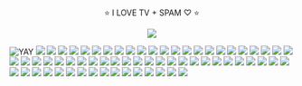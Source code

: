 <p align="center"> ⭐ I LOVE TV + SPAM ♡ ⭐ </p>

<div align="center">
  <img src="https://64.media.tumblr.com/45fe1903d202b6e4cf931b944c7e9d71/ccbef67770b3130e-17/s400x600/de599a820baa8bf9003dcff70f910085fa766af6.gifv">
</div>

![YAY](https://64.media.tumblr.com/ab68588e32528f21df918c955dacf057/6ee1344952d88480-3a/s100x200/e79968686ce11c42bd9ef69d84745d701bc41dc4.gifv) ![](https://64.media.tumblr.com/aff4268912f646c1c768a12bbc63af67/534e74bc72593726-38/s100x200/affa163b1ec4f1d1ae46929012f5b87b60f2285c.gifv) ![](https://images-wixmp-ed30a86b8c4ca887773594c2.wixmp.com/f/c6422739-64cf-4154-aca6-b0f478801ff9/d38zlq8-0cb53977-9569-4b9e-ad66-5934d92df95c.gif?token=eyJ0eXAiOiJKV1QiLCJhbGciOiJIUzI1NiJ9.eyJzdWIiOiJ1cm46YXBwOjdlMGQxODg5ODIyNjQzNzNhNWYwZDQxNWVhMGQyNmUwIiwiaXNzIjoidXJuOmFwcDo3ZTBkMTg4OTgyMjY0MzczYTVmMGQ0MTVlYTBkMjZlMCIsIm9iaiI6W1t7InBhdGgiOiJcL2ZcL2M2NDIyNzM5LTY0Y2YtNDE1NC1hY2E2LWIwZjQ3ODgwMWZmOVwvZDM4emxxOC0wY2I1Mzk3Ny05NTY5LTRiOWUtYWQ2Ni01OTM0ZDkyZGY5NWMuZ2lmIn1dXSwiYXVkIjpbInVybjpzZXJ2aWNlOmZpbGUuZG93bmxvYWQiXX0.H8I1P--llKbXTauDVoGdvNSOJdTp6Yq0dOt898DLgrA) ![](https://images-wixmp-ed30a86b8c4ca887773594c2.wixmp.com/f/c6422739-64cf-4154-aca6-b0f478801ff9/d399khk-01742b1a-7342-4183-b52c-663552639726.gif?token=eyJ0eXAiOiJKV1QiLCJhbGciOiJIUzI1NiJ9.eyJzdWIiOiJ1cm46YXBwOjdlMGQxODg5ODIyNjQzNzNhNWYwZDQxNWVhMGQyNmUwIiwiaXNzIjoidXJuOmFwcDo3ZTBkMTg4OTgyMjY0MzczYTVmMGQ0MTVlYTBkMjZlMCIsIm9iaiI6W1t7InBhdGgiOiJcL2ZcL2M2NDIyNzM5LTY0Y2YtNDE1NC1hY2E2LWIwZjQ3ODgwMWZmOVwvZDM5OWtoay0wMTc0MmIxYS03MzQyLTQxODMtYjUyYy02NjM1NTI2Mzk3MjYuZ2lmIn1dXSwiYXVkIjpbInVybjpzZXJ2aWNlOmZpbGUuZG93bmxvYWQiXX0.NtV6XOe-88ehgOE1UPtUEIsD6BAlFPEQrtgvgmgS1mo) ![](https://images-wixmp-ed30a86b8c4ca887773594c2.wixmp.com/f/be239e8a-a89e-4b61-84ba-a1062beb9d3c/d4k95mp-31d89a05-75db-4bfd-8fb9-a478cfad6494.gif?token=eyJ0eXAiOiJKV1QiLCJhbGciOiJIUzI1NiJ9.eyJzdWIiOiJ1cm46YXBwOjdlMGQxODg5ODIyNjQzNzNhNWYwZDQxNWVhMGQyNmUwIiwiaXNzIjoidXJuOmFwcDo3ZTBkMTg4OTgyMjY0MzczYTVmMGQ0MTVlYTBkMjZlMCIsIm9iaiI6W1t7InBhdGgiOiJcL2ZcL2JlMjM5ZThhLWE4OWUtNGI2MS04NGJhLWExMDYyYmViOWQzY1wvZDRrOTVtcC0zMWQ4OWEwNS03NWRiLTRiZmQtOGZiOS1hNDc4Y2ZhZDY0OTQuZ2lmIn1dXSwiYXVkIjpbInVybjpzZXJ2aWNlOmZpbGUuZG93bmxvYWQiXX0.EMKc43OmMN-rSpe86fCtLQwTBOPX5jwGlGKAgVAO98E) ![](https://64.media.tumblr.com/fcda82aa904035b4a82c8ce06b1eae99/51513407471ed0ec-df/s250x400/075464ec5c8a9e5b9e9641684a106452e72da1bf.gifv) ![](https://64.media.tumblr.com/026c62d838ba8db0668635b05052fe0b/51513407471ed0ec-0d/s100x200/db07495e86afaa5c19032c55374c2976a1111763.gifv) ![](https://64.media.tumblr.com/8d41a28a739e252782e64a30e64bee88/51513407471ed0ec-bd/s250x400/0579f2ceff80040367814196453a213db782381c.gifv) ![](https://64.media.tumblr.com/5788aa415ada3ccdace69f5913b474e1/51513407471ed0ec-b3/s250x400/182aef1004dd0e3e57a11e790a0464f08ed09439.gifv) ![](https://64.media.tumblr.com/367b3653f1a7c40d6a29de664aae5169/86b6f36130776341-c4/s100x200/eb53a1551a96102630e1835932aceb6c02c6bad9.gifv) ![](https://64.media.tumblr.com/5ce40838c9b267c4f6e363fcef7f3882/af9f47ae56290b28-21/s250x400/ba45cdce3efad914a939728bfb3443a2b201ba43.gifv) ![](https://64.media.tumblr.com/a0e50c44cf83706474d97c902bfa5229/af9f47ae56290b28-63/s250x400/c4bfb2a8f3cc8f00d586c6d92a8b2a886018dc4c.gifv) ![](https://64.media.tumblr.com/37cd58450ad29812e243c89551cee7bf/37f1190af59cd67f-a8/s100x200/5dd7a503af5b2ab15782e1b7261b3e18181b2b51.pnj) ![](https://64.media.tumblr.com/d66e503303bae4dbf6cad274912fa7b6/537b0b09ba701db7-78/s100x200/9c444335ae0c03bd264b247e53322cd90416e6e1.gifv) ![](https://64.media.tumblr.com/cfd47fa6324743c07801b8eb186e0128/537b0b09ba701db7-6c/s100x200/55e5a70e5e8826b05a840d2cf33ce67c66075975.gifv) ![](https://64.media.tumblr.com/32fcd7d93a7a86a0c83be46b222ec030/d036e29354923fc6-64/s250x400/cbc7298e2acaf23c78b2345a433e9aa0f3adea96.gifv) ![](https://64.media.tumblr.com/8cf3be298050db119000cf6bbc0c219b/d036e29354923fc6-72/s250x400/418286cb8614256ed26cce5c788c06fbc4554fb1.gifv) ![](https://64.media.tumblr.com/4ece9de19518b9e24253696f3996cdad/472eb48a98bb8584-a6/s100x200/2557918dbc19671ad5486e44a03d7db4fe1ab7a9.gifv) ![](https://64.media.tumblr.com/289292c917dd20f644182154906113c1/472eb48a98bb8584-4d/s100x200/9717c5a539fafe1c30312b5eead5f93b78f344b3.gifv) ![](https://64.media.tumblr.com/45c7eed3e27e53131eda1c2f8bfd6e89/3052e5e9935eef72-b7/s250x400/aea4eb20ce1edc9f675199e5ebca078013d7e4a5.gifv) ![](https://64.media.tumblr.com/9511745d8e10b0c89ac5f2d4ac0b9d63/3052e5e9935eef72-7f/s250x400/f750d0ca426d90bf84bbd659efcd5157f9eed05f.gifv) ![](https://64.media.tumblr.com/5bcd3970df077955350b982c758fa21c/3052e5e9935eef72-96/s250x400/127987c770dc378543d765b8320ae15808a5abd0.gifv) ![](https://64.media.tumblr.com/09118e70e6490f5542ebd20799195174/cf2b0bb2bae51816-80/s100x200/7fa4fa84aa330dfdca4fa0288f62e6f1e7eba776.gifv) ![](https://64.media.tumblr.com/edbce998a95e3c5b18990cce66902b03/a296a230c64523ed-b9/s250x400/4f2d9590bc7dc5f70111da392f5163a80d28840f.pnj) ![](https://64.media.tumblr.com/f75d14da57ca1ac2421e660f18deed0f/755638cd6f9e9fe2-3c/s100x200/d055806dfeef94f69b1926e0ea8d80c59bd36ae6.gifv) ![](https://64.media.tumblr.com/3f1c66129aeed997624109e2ef031715/755638cd6f9e9fe2-35/s250x400/e33b3dbe4d8dde7501b534ec331575b2c7b40db5.webp) ![](https://64.media.tumblr.com/3b988efbf2381d14644fce8c9b4c787b/fc2ee96849dc364d-18/s100x200/ff0391e9656aa4611c24d001e2c27103891c9c21.gifv) ![](https://64.media.tumblr.com/32203896652739d9b4ff843c74ca19cc/a759187eb386162a-2b/s100x200/713fed37f29b8f8e8a11e6b96cbb0723dd835dc8.pnj) ![](https://64.media.tumblr.com/0fe74bc6305932a7c54d856e77867998/d9b7d358b488e571-48/s100x200/e3a30a5699c064fea7cb1b56589e06847c800d9c.pnj) ![](https://64.media.tumblr.com/72cd1d3373e21281ee837a5510b3d831/86de585c3a80f0f8-c4/s100x200/96f99a92d73a5a5f22476a531ffe07e1c2b59fb2.gifv) ![](https://64.media.tumblr.com/c7075b059a382b1dcf49379d7973aee2/c3dea05a993aecd1-0b/s100x200/b5fac96bb323a1376932691e4a914047cc644f2b.gifv) ![](https://64.media.tumblr.com/724f02f5ce65677426f553d2dff1d1ff/f96570e26efe3b06-e4/s100x200/af8c808c282b5a1f1d5f527c4f9ce766fb4d9cf1.pnj) ![](https://64.media.tumblr.com/e34ebc09201bcdc600385daa5e018448/0fe77189432ebb60-ce/s100x200/4fb39d826e071521f2e2e136eb0f8272883b6b55.gifv) ![](https://64.media.tumblr.com/7f572abe07ad7e4b1feb478b12aa9f98/9c37e27fefc7eb91-1c/s100x200/bed364c1903e56704f6e8a3ad732489a976b62f5.gifv) ![](https://64.media.tumblr.com/9d51e9710d24283290d83c095614f818/2be3d7b7e3b8925d-67/s100x200/21238fd5b8b00e8e41b7bfb3d313f36b0a212cb9.gifv) ![](https://64.media.tumblr.com/1eadf0e3bb3b804953f118858bfb137d/799b250436f9bdca-1e/s100x200/018af6b881a0641782655be93182d0ee36c3f776.pnj) ![](https://64.media.tumblr.com/05094a4ccf50c7fc19f1af4e16e15157/a2449034dda962f9-d9/s100x200/4287af81dda2e1d04328aaef3c3b4a94d8dad17c.pnj) ![](https://64.media.tumblr.com/5fa391b151fe53aa5924bcf25993c202/147e422eed2ecc0d-6c/s100x200/070bf669adeda4b44d0d92a0d53ace4945284f05.gifv) ![](https://64.media.tumblr.com/1c966495c63dbb3c9735a3bfd6a4c79c/3874eebd1eb736d4-f5/s250x400/a8ff90fc7216727de89469cc7878d50d286da77c.gifv) ![](https://64.media.tumblr.com/da2dd4094e44c354c52d03b3ba8a6ecc/430287f45c8133f7-20/s100x200/5ebb26b002c4ef67e2fc4907a081e001101a12b2.pnj) ![](https://64.media.tumblr.com/052a7138bba8169bae72a97209d50095/b74de6ba383df9b4-d7/s250x400/59d62b7c1fc47bb6586657d9b4770ddf13e35256.pnj) ![](https://64.media.tumblr.com/90923a08adf3217974c194e78b3081d5/9589fef0b2dd83d5-80/s250x400/cb7ea696a9fbefecf6c52c5d81e9a6f06018a35b.pnj) ![](https://64.media.tumblr.com/a1cf30abca8357e444cb400061836a4b/2e2f6d8d78e3755e-25/s100x200/b496a806d299aff994fdf3d2027fcbf5a7b6460c.gifv) ![](https://64.media.tumblr.com/8f81760a02fd37137442e81e51762ebe/f4ef729f756e4c4b-af/s100x200/8c6218d5d398eeee63c2cc8ea8084489adfa61c0.gifv) ![](https://64.media.tumblr.com/da9a0c1ebe513a852c84511d5835593a/fea94a31643442fb-cc/s100x200/5ec47f14761184d00c63c95fbee9315de571bc90.webp) ![](https://images-wixmp-ed30a86b8c4ca887773594c2.wixmp.com/f/d1ec0bd0-8f09-4540-8a1a-a7942219e642/dexllyv-3ed55ede-b76a-4b0e-abf0-1f93be958b36.gif?token=eyJ0eXAiOiJKV1QiLCJhbGciOiJIUzI1NiJ9.eyJzdWIiOiJ1cm46YXBwOjdlMGQxODg5ODIyNjQzNzNhNWYwZDQxNWVhMGQyNmUwIiwiaXNzIjoidXJuOmFwcDo3ZTBkMTg4OTgyMjY0MzczYTVmMGQ0MTVlYTBkMjZlMCIsIm9iaiI6W1t7InBhdGgiOiJcL2ZcL2QxZWMwYmQwLThmMDktNDU0MC04YTFhLWE3OTQyMjE5ZTY0MlwvZGV4bGx5di0zZWQ1NWVkZS1iNzZhLTRiMGUtYWJmMC0xZjkzYmU5NThiMzYuZ2lmIn1dXSwiYXVkIjpbInVybjpzZXJ2aWNlOmZpbGUuZG93bmxvYWQiXX0.Q3oQ1eHsrlQNmVpU2h0mVDh4pdQsX44NnOhV6lOzYZI) ![](https://images-wixmp-ed30a86b8c4ca887773594c2.wixmp.com/f/8df76d20-7c20-446f-a95f-cb37223813e2/d5xztx5-883edb32-cd5a-4585-8357-ffa06467cb1a.png?token=eyJ0eXAiOiJKV1QiLCJhbGciOiJIUzI1NiJ9.eyJzdWIiOiJ1cm46YXBwOjdlMGQxODg5ODIyNjQzNzNhNWYwZDQxNWVhMGQyNmUwIiwiaXNzIjoidXJuOmFwcDo3ZTBkMTg4OTgyMjY0MzczYTVmMGQ0MTVlYTBkMjZlMCIsIm9iaiI6W1t7InBhdGgiOiJcL2ZcLzhkZjc2ZDIwLTdjMjAtNDQ2Zi1hOTVmLWNiMzcyMjM4MTNlMlwvZDV4enR4NS04ODNlZGIzMi1jZDVhLTQ1ODUtODM1Ny1mZmEwNjQ2N2NiMWEucG5nIn1dXSwiYXVkIjpbInVybjpzZXJ2aWNlOmZpbGUuZG93bmxvYWQiXX0.ufKouFEuOWwJMobPfcSBtGvE-MsdSI6nPUjjqtRSeb0) ![](https://images-wixmp-ed30a86b8c4ca887773594c2.wixmp.com/f/d1ec0bd0-8f09-4540-8a1a-a7942219e642/dexj9rj-ff89a9a6-0cea-48b8-b252-a855e1167c62.gif?token=eyJ0eXAiOiJKV1QiLCJhbGciOiJIUzI1NiJ9.eyJzdWIiOiJ1cm46YXBwOjdlMGQxODg5ODIyNjQzNzNhNWYwZDQxNWVhMGQyNmUwIiwiaXNzIjoidXJuOmFwcDo3ZTBkMTg4OTgyMjY0MzczYTVmMGQ0MTVlYTBkMjZlMCIsIm9iaiI6W1t7InBhdGgiOiJcL2ZcL2QxZWMwYmQwLThmMDktNDU0MC04YTFhLWE3OTQyMjE5ZTY0MlwvZGV4ajlyai1mZjg5YTlhNi0wY2VhLTQ4YjgtYjI1Mi1hODU1ZTExNjdjNjIuZ2lmIn1dXSwiYXVkIjpbInVybjpzZXJ2aWNlOmZpbGUuZG93bmxvYWQiXX0.sNlo7wKN6ZarQuyzPCYt9RxyA8MWw0SXV-nuPiypz0s) ![](https://64.media.tumblr.com/b6e53187a5d3f71bdb10113fa58fd22a/656e3b7d318a9d6d-bf/s250x400/897d41fefa4ed5b3708e813852cfcdef89e88021.gifv) ![](https://64.media.tumblr.com/be390be6723dc83f81cb62fd2fb0a134/e58cb57367f08ae0-4b/s100x200/e0d81e32674ecb808f98035de3659e3d0922c6a5.gifv) ![](https://images-wixmp-ed30a86b8c4ca887773594c2.wixmp.com/f/d1ec0bd0-8f09-4540-8a1a-a7942219e642/dexptqd-c001f403-c546-45e5-af75-744be697bd40.gif?token=eyJ0eXAiOiJKV1QiLCJhbGciOiJIUzI1NiJ9.eyJzdWIiOiJ1cm46YXBwOjdlMGQxODg5ODIyNjQzNzNhNWYwZDQxNWVhMGQyNmUwIiwiaXNzIjoidXJuOmFwcDo3ZTBkMTg4OTgyMjY0MzczYTVmMGQ0MTVlYTBkMjZlMCIsIm9iaiI6W1t7InBhdGgiOiJcL2ZcL2QxZWMwYmQwLThmMDktNDU0MC04YTFhLWE3OTQyMjE5ZTY0MlwvZGV4cHRxZC1jMDAxZjQwMy1jNTQ2LTQ1ZTUtYWY3NS03NDRiZTY5N2JkNDAuZ2lmIn1dXSwiYXVkIjpbInVybjpzZXJ2aWNlOmZpbGUuZG93bmxvYWQiXX0.6JoNbDkeXVsGijROiKV67a873MKinHqoql_vEX7fPM8) ![](https://images-wixmp-ed30a86b8c4ca887773594c2.wixmp.com/f/d1ec0bd0-8f09-4540-8a1a-a7942219e642/dexntrf-643e8b90-c0df-4a45-91ba-e55de14bc634.gif?token=eyJ0eXAiOiJKV1QiLCJhbGciOiJIUzI1NiJ9.eyJzdWIiOiJ1cm46YXBwOjdlMGQxODg5ODIyNjQzNzNhNWYwZDQxNWVhMGQyNmUwIiwiaXNzIjoidXJuOmFwcDo3ZTBkMTg4OTgyMjY0MzczYTVmMGQ0MTVlYTBkMjZlMCIsIm9iaiI6W1t7InBhdGgiOiJcL2ZcL2QxZWMwYmQwLThmMDktNDU0MC04YTFhLWE3OTQyMjE5ZTY0MlwvZGV4bnRyZi02NDNlOGI5MC1jMGRmLTRhNDUtOTFiYS1lNTVkZTE0YmM2MzQuZ2lmIn1dXSwiYXVkIjpbInVybjpzZXJ2aWNlOmZpbGUuZG93bmxvYWQiXX0.d7HIrIcf8Q4-c-KvbY1XHOYmqjcpRzLqi82vVSClDRA) ![](https://images-wixmp-ed30a86b8c4ca887773594c2.wixmp.com/f/3a75dcd6-7f71-473a-a840-521bff221cc9/d1ued8z-616d3b42-f9de-4e72-b8e5-adbb1459887c.png?token=eyJ0eXAiOiJKV1QiLCJhbGciOiJIUzI1NiJ9.eyJzdWIiOiJ1cm46YXBwOjdlMGQxODg5ODIyNjQzNzNhNWYwZDQxNWVhMGQyNmUwIiwiaXNzIjoidXJuOmFwcDo3ZTBkMTg4OTgyMjY0MzczYTVmMGQ0MTVlYTBkMjZlMCIsIm9iaiI6W1t7InBhdGgiOiJcL2ZcLzNhNzVkY2Q2LTdmNzEtNDczYS1hODQwLTUyMWJmZjIyMWNjOVwvZDF1ZWQ4ei02MTZkM2I0Mi1mOWRlLTRlNzItYjhlNS1hZGJiMTQ1OTg4N2MucG5nIn1dXSwiYXVkIjpbInVybjpzZXJ2aWNlOmZpbGUuZG93bmxvYWQiXX0.UKLwwF_cNcAIrfiY2YsjbweT-LQY13VFwJSQrw10MMQ) ![](https://images-wixmp-ed30a86b8c4ca887773594c2.wixmp.com/f/041e8540-7e8a-4914-a239-e7dfeae14c7e/dcr4mmc-2eb2da53-cbf7-486b-803d-cd73193c3130.png?token=eyJ0eXAiOiJKV1QiLCJhbGciOiJIUzI1NiJ9.eyJzdWIiOiJ1cm46YXBwOjdlMGQxODg5ODIyNjQzNzNhNWYwZDQxNWVhMGQyNmUwIiwiaXNzIjoidXJuOmFwcDo3ZTBkMTg4OTgyMjY0MzczYTVmMGQ0MTVlYTBkMjZlMCIsIm9iaiI6W1t7InBhdGgiOiJcL2ZcLzA0MWU4NTQwLTdlOGEtNDkxNC1hMjM5LWU3ZGZlYWUxNGM3ZVwvZGNyNG1tYy0yZWIyZGE1My1jYmY3LTQ4NmItODAzZC1jZDczMTkzYzMxMzAucG5nIn1dXSwiYXVkIjpbInVybjpzZXJ2aWNlOmZpbGUuZG93bmxvYWQiXX0.utWAkTWG_QlC_KTQbDjPjBU32GG-Ghi0JkkOyAUKchU) ![](https://images-wixmp-ed30a86b8c4ca887773594c2.wixmp.com/f/87450420-ed10-41ac-ab90-059b058df5c3/dcu8bd4-c4ea5f8a-8beb-426d-b7b8-c515b69e64b5.png?token=eyJ0eXAiOiJKV1QiLCJhbGciOiJIUzI1NiJ9.eyJzdWIiOiJ1cm46YXBwOjdlMGQxODg5ODIyNjQzNzNhNWYwZDQxNWVhMGQyNmUwIiwiaXNzIjoidXJuOmFwcDo3ZTBkMTg4OTgyMjY0MzczYTVmMGQ0MTVlYTBkMjZlMCIsIm9iaiI6W1t7InBhdGgiOiJcL2ZcLzg3NDUwNDIwLWVkMTAtNDFhYy1hYjkwLTA1OWIwNThkZjVjM1wvZGN1OGJkNC1jNGVhNWY4YS04YmViLTQyNmQtYjdiOC1jNTE1YjY5ZTY0YjUucG5nIn1dXSwiYXVkIjpbInVybjpzZXJ2aWNlOmZpbGUuZG93bmxvYWQiXX0.ov388u4vkfA0QdloScTjfuU-B8VC2-wBeIKi2DVdl0g) ![](https://images-wixmp-ed30a86b8c4ca887773594c2.wixmp.com/f/5eea9059-b034-46d0-94dc-a8556f38f08c/dcsi4he-685e1c4d-54b5-4bcd-9db8-15562c40256a.png?token=eyJ0eXAiOiJKV1QiLCJhbGciOiJIUzI1NiJ9.eyJzdWIiOiJ1cm46YXBwOjdlMGQxODg5ODIyNjQzNzNhNWYwZDQxNWVhMGQyNmUwIiwiaXNzIjoidXJuOmFwcDo3ZTBkMTg4OTgyMjY0MzczYTVmMGQ0MTVlYTBkMjZlMCIsIm9iaiI6W1t7InBhdGgiOiJcL2ZcLzVlZWE5MDU5LWIwMzQtNDZkMC05NGRjLWE4NTU2ZjM4ZjA4Y1wvZGNzaTRoZS02ODVlMWM0ZC01NGI1LTRiY2QtOWRiOC0xNTU2MmM0MDI1NmEucG5nIn1dXSwiYXVkIjpbInVybjpzZXJ2aWNlOmZpbGUuZG93bmxvYWQiXX0.ut-2jZ3WePepQbYPhLS5Cq-KeWLVKtB5rtBa0wv7_YY) ![](https://images-wixmp-ed30a86b8c4ca887773594c2.wixmp.com/f/db9a8f59-eb8e-4295-aa8f-0f7c34be0e4c/d9swws5-3074e202-56e1-4c17-a9b8-0139a2e3f705.png?token=eyJ0eXAiOiJKV1QiLCJhbGciOiJIUzI1NiJ9.eyJzdWIiOiJ1cm46YXBwOjdlMGQxODg5ODIyNjQzNzNhNWYwZDQxNWVhMGQyNmUwIiwiaXNzIjoidXJuOmFwcDo3ZTBkMTg4OTgyMjY0MzczYTVmMGQ0MTVlYTBkMjZlMCIsIm9iaiI6W1t7InBhdGgiOiJcL2ZcL2RiOWE4ZjU5LWViOGUtNDI5NS1hYThmLTBmN2MzNGJlMGU0Y1wvZDlzd3dzNS0zMDc0ZTIwMi01NmUxLTRjMTctYTliOC0wMTM5YTJlM2Y3MDUucG5nIn1dXSwiYXVkIjpbInVybjpzZXJ2aWNlOmZpbGUuZG93bmxvYWQiXX0.1a5gVTUs_soU9xP6qgvOPcZiaumhi0-ee9uF8Ox9pMk) ![](https://images-wixmp-ed30a86b8c4ca887773594c2.wixmp.com/f/75941687-76cd-4395-ad33-eefaf25b333d/d9iaiuv-c1bd7d46-f23c-481c-95e2-c2dfe80ad886.gif?token=eyJ0eXAiOiJKV1QiLCJhbGciOiJIUzI1NiJ9.eyJzdWIiOiJ1cm46YXBwOjdlMGQxODg5ODIyNjQzNzNhNWYwZDQxNWVhMGQyNmUwIiwiaXNzIjoidXJuOmFwcDo3ZTBkMTg4OTgyMjY0MzczYTVmMGQ0MTVlYTBkMjZlMCIsIm9iaiI6W1t7InBhdGgiOiJcL2ZcLzc1OTQxNjg3LTc2Y2QtNDM5NS1hZDMzLWVlZmFmMjViMzMzZFwvZDlpYWl1di1jMWJkN2Q0Ni1mMjNjLTQ4MWMtOTVlMi1jMmRmZTgwYWQ4ODYuZ2lmIn1dXSwiYXVkIjpbInVybjpzZXJ2aWNlOmZpbGUuZG93bmxvYWQiXX0.GstxMDjJcm-jkLFq0cmGDefN9gzSrsvN8M1W1-eRY7w) ![](https://images-wixmp-ed30a86b8c4ca887773594c2.wixmp.com/f/fa3e48b0-31db-4f1f-93ee-52d62a93733d/d9h1zdo-1ae04e8c-9a87-4df3-80e4-158f0fdbf3d2.gif?token=eyJ0eXAiOiJKV1QiLCJhbGciOiJIUzI1NiJ9.eyJzdWIiOiJ1cm46YXBwOjdlMGQxODg5ODIyNjQzNzNhNWYwZDQxNWVhMGQyNmUwIiwiaXNzIjoidXJuOmFwcDo3ZTBkMTg4OTgyMjY0MzczYTVmMGQ0MTVlYTBkMjZlMCIsIm9iaiI6W1t7InBhdGgiOiJcL2ZcL2ZhM2U0OGIwLTMxZGItNGYxZi05M2VlLTUyZDYyYTkzNzMzZFwvZDloMXpkby0xYWUwNGU4Yy05YTg3LTRkZjMtODBlNC0xNThmMGZkYmYzZDIuZ2lmIn1dXSwiYXVkIjpbInVybjpzZXJ2aWNlOmZpbGUuZG93bmxvYWQiXX0.uC-CagmDYO1hJHFiH6qfukKglsLZfXjDYyKkLavztZY) ![](https://images-wixmp-ed30a86b8c4ca887773594c2.wixmp.com/f/25e9a41d-5360-4e21-8e4f-f5a6e8dac4a2/dbjbarm-7ccee965-eae1-46c9-982d-79dfe8b10319.png?token=eyJ0eXAiOiJKV1QiLCJhbGciOiJIUzI1NiJ9.eyJzdWIiOiJ1cm46YXBwOjdlMGQxODg5ODIyNjQzNzNhNWYwZDQxNWVhMGQyNmUwIiwiaXNzIjoidXJuOmFwcDo3ZTBkMTg4OTgyMjY0MzczYTVmMGQ0MTVlYTBkMjZlMCIsIm9iaiI6W1t7InBhdGgiOiJcL2ZcLzI1ZTlhNDFkLTUzNjAtNGUyMS04ZTRmLWY1YTZlOGRhYzRhMlwvZGJqYmFybS03Y2NlZTk2NS1lYWUxLTQ2YzktOTgyZC03OWRmZThiMTAzMTkucG5nIn1dXSwiYXVkIjpbInVybjpzZXJ2aWNlOmZpbGUuZG93bmxvYWQiXX0.tf_nKoxtHr4FbiZqQnxmqkkapNVxs4uzAINOrcb54Io) ![](https://images-wixmp-ed30a86b8c4ca887773594c2.wixmp.com/f/2a01269f-4350-49c9-8524-fdd7a9379b3f/dc9683d-a39c9e4a-e0e7-447d-92de-189e10b2c46c.gif?token=eyJ0eXAiOiJKV1QiLCJhbGciOiJIUzI1NiJ9.eyJzdWIiOiJ1cm46YXBwOjdlMGQxODg5ODIyNjQzNzNhNWYwZDQxNWVhMGQyNmUwIiwiaXNzIjoidXJuOmFwcDo3ZTBkMTg4OTgyMjY0MzczYTVmMGQ0MTVlYTBkMjZlMCIsIm9iaiI6W1t7InBhdGgiOiJcL2ZcLzJhMDEyNjlmLTQzNTAtNDljOS04NTI0LWZkZDdhOTM3OWIzZlwvZGM5NjgzZC1hMzljOWU0YS1lMGU3LTQ0N2QtOTJkZS0xODllMTBiMmM0NmMuZ2lmIn1dXSwiYXVkIjpbInVybjpzZXJ2aWNlOmZpbGUuZG93bmxvYWQiXX0.vvuCdyxH56xAoQ0IGHo1TInocH33V_tyLsNmPfpNx8E) ![](https://images-wixmp-ed30a86b8c4ca887773594c2.wixmp.com/f/f4051a87-a29b-4838-91e7-b339d1515171/d9o5t07-9f091350-56dc-4c69-b27a-166c6881ddae.gif?token=eyJ0eXAiOiJKV1QiLCJhbGciOiJIUzI1NiJ9.eyJzdWIiOiJ1cm46YXBwOjdlMGQxODg5ODIyNjQzNzNhNWYwZDQxNWVhMGQyNmUwIiwiaXNzIjoidXJuOmFwcDo3ZTBkMTg4OTgyMjY0MzczYTVmMGQ0MTVlYTBkMjZlMCIsIm9iaiI6W1t7InBhdGgiOiJcL2ZcL2Y0MDUxYTg3LWEyOWItNDgzOC05MWU3LWIzMzlkMTUxNTE3MVwvZDlvNXQwNy05ZjA5MTM1MC01NmRjLTRjNjktYjI3YS0xNjZjNjg4MWRkYWUuZ2lmIn1dXSwiYXVkIjpbInVybjpzZXJ2aWNlOmZpbGUuZG93bmxvYWQiXX0.dokFP4H584LXMOanHjoIoPvKf76nliAI2vAAQ6nLukA) ![](https://images-wixmp-ed30a86b8c4ca887773594c2.wixmp.com/f/16c85c5d-5e0c-4930-a3af-a015ce6d2dcc/dd3t4kg-5ccbb2f3-8ea9-4191-9def-3087fd7fe7dc.png?token=eyJ0eXAiOiJKV1QiLCJhbGciOiJIUzI1NiJ9.eyJzdWIiOiJ1cm46YXBwOjdlMGQxODg5ODIyNjQzNzNhNWYwZDQxNWVhMGQyNmUwIiwiaXNzIjoidXJuOmFwcDo3ZTBkMTg4OTgyMjY0MzczYTVmMGQ0MTVlYTBkMjZlMCIsIm9iaiI6W1t7InBhdGgiOiJcL2ZcLzE2Yzg1YzVkLTVlMGMtNDkzMC1hM2FmLWEwMTVjZTZkMmRjY1wvZGQzdDRrZy01Y2NiYjJmMy04ZWE5LTQxOTEtOWRlZi0zMDg3ZmQ3ZmU3ZGMucG5nIn1dXSwiYXVkIjpbInVybjpzZXJ2aWNlOmZpbGUuZG93bmxvYWQiXX0.PKjs-ZU60wneGfwjiJZJwIiTM1KEteQ9ib5w_aLuvT4) ![](https://images-wixmp-ed30a86b8c4ca887773594c2.wixmp.com/f/bdda805c-683b-4a6f-81df-ab826e751a76/da7q4fr-1e95b959-c9a2-4a5e-93fa-f3a95535301d.png?token=eyJ0eXAiOiJKV1QiLCJhbGciOiJIUzI1NiJ9.eyJzdWIiOiJ1cm46YXBwOjdlMGQxODg5ODIyNjQzNzNhNWYwZDQxNWVhMGQyNmUwIiwiaXNzIjoidXJuOmFwcDo3ZTBkMTg4OTgyMjY0MzczYTVmMGQ0MTVlYTBkMjZlMCIsIm9iaiI6W1t7InBhdGgiOiJcL2ZcL2JkZGE4MDVjLTY4M2ItNGE2Zi04MWRmLWFiODI2ZTc1MWE3NlwvZGE3cTRmci0xZTk1Yjk1OS1jOWEyLTRhNWUtOTNmYS1mM2E5NTUzNTMwMWQucG5nIn1dXSwiYXVkIjpbInVybjpzZXJ2aWNlOmZpbGUuZG93bmxvYWQiXX0.oa7N8YBzdC7YmlEoTCj-ZaCJsn_zO5vDyK4O6Yuqfhg) ![](https://images-wixmp-ed30a86b8c4ca887773594c2.wixmp.com/f/0ccfa43a-651d-441a-b261-b97780c21571/dcrqr73-4c9e9b1e-16e9-41f1-a1fe-b2642dd2ea6b.png/v1/fill/w_99,h_56,q_80,strp/jevil_deltarune__stamp__by_amunetthehidden_dcrqr73-fullview.jpg?token=eyJ0eXAiOiJKV1QiLCJhbGciOiJIUzI1NiJ9.eyJzdWIiOiJ1cm46YXBwOjdlMGQxODg5ODIyNjQzNzNhNWYwZDQxNWVhMGQyNmUwIiwiaXNzIjoidXJuOmFwcDo3ZTBkMTg4OTgyMjY0MzczYTVmMGQ0MTVlYTBkMjZlMCIsIm9iaiI6W1t7ImhlaWdodCI6Ijw9NTYiLCJwYXRoIjoiXC9mXC8wY2NmYTQzYS02NTFkLTQ0MWEtYjI2MS1iOTc3ODBjMjE1NzFcL2RjcnFyNzMtNGM5ZTliMWUtMTZlOS00MWYxLWExZmUtYjI2NDJkZDJlYTZiLnBuZyIsIndpZHRoIjoiPD05OSJ9XV0sImF1ZCI6WyJ1cm46c2VydmljZTppbWFnZS5vcGVyYXRpb25zIl19.EBs61qMM8mUChcY2u6Sr9mZnuTI3d84mI_h7OG41bO0)
